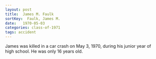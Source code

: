 ```yaml
---
layout: post
title:  James M. Faulk
sortKey:  Faulk, James M.
date:   1970-05-03
categories: class-of-1971
tags: accident
---
```

James was killed in a car crash on May 3, 1970, during his junior year of high school.  He was only 16 years old.
